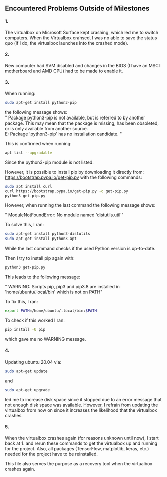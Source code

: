 ## Encountered Problems Outside of Milestones

#### 1.
The virtualbox on Microsoft Surface kept crashing, which led me to switch computers. When the Virtualbox crahsed,
I was no able to save the status quo (if I do, the virtualbox launches into the crashed mode).

#### 2.
New computer had SVM disabled and changes in the BIOS (I have an MSCI motherboard and AMD CPU) had to be made to enable it.

#### 3.
When running:

```sh
sudo apt-get install python3-pip
```
the following message shows:\
"
Package python3-pip is not available, but is referred to by another package.
This may mean that the package is missing, has been obsoleted, or is only available from another source.\
E: Package 'python3-pip' has no installation candidate.
"

This is confirmed when running:

```sh
apt list --upgradable
```
Since the python3-pip module is not listed.

However, it is possible to install pip by downloading it directly from: https://bootstrap.pypa.io/get-pip.py
with the following commands:

```sh
sudo apt install curl
curl https://bootstrap.pypa.io/get-pip.py -o get-pip.py
python3 get-pip.py
```
However, when running the last command the following message shows:

" ModuleNotFoundError: No module named 'distutils.util'"

To solve this, I ran:

```sh
sudo apt-get install python3-distutils
sudo apt-get install python3-apt
```
While the last command checks if the used Python version is up-to-date.

Then I try to install pip again with:

```sh
python3 get-pip.py
```

This leads to the following message:

"
WARNING: Scripts pip, pip3 and pip3.8 are installed in 'home/ubuntu/.local/bin' which is not on PATH"

To fix this, I ran:
```sh
export PATH=/home/ubuntu/.local/bin:$PATH
```

To check if this worked I ran:

```sh
pip install -U pip
```

which gave me no WARNING message.

#### 4.
Updating ubuntu 20.04 via:

```sh
sudo apt-get update
```
and

```sh
sudo apt-get upgrade
```

led me to increase disk space since it stopped due to an error message that not enough disk space was available. However, I refrain from updating the virtualbox from now on since it increases the likelihood that the virtualbox crashes.

#### 5.
When the virtualbox crashes again (for reasons unknown until now), I start back at 1. and rerun these commands to get the virtualbox up and running for the project. Also, all packages (TensorFlow, matplotlib, keras, etc.) needed for the project have to be reinstalled.


This file also serves the purpose as a recovery tool when the virtualbox crashes again.
